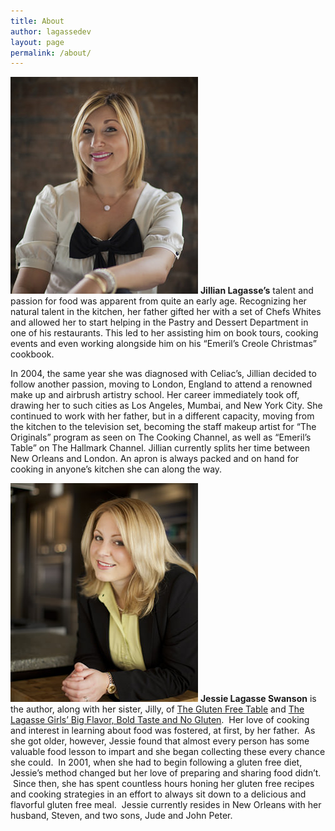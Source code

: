 ```yaml
---
title: About
author: lagassedev
layout: page
permalink: /about/
---
```

![](/static/images/jilly_MG_6176_300.jpg) **Jillian Lagasse’s** talent and passion for food was apparent from quite an early age. Recognizing her natural talent in the kitchen, her father gifted her with a set of Chefs Whites and allowed her to start helping in the Pastry and Dessert Department in one of his restaurants. This led to her assisting him on book tours, cooking events and even working alongside him on his “Emeril’s Creole Christmas” cookbook.

In 2004, the same year she was diagnosed with Celiac’s, Jillian decided to follow another passion, moving to London, England to attend a renowned make up and airbrush artistry school. Her career immediately took off, drawing her to such cities as Los Angeles, Mumbai, and New York City. She continued to work with her father, but in a different capacity, moving from the kitchen to the television set, becoming the staff makeup artist for “The Originals” program as seen on The Cooking Channel, as well as “Emeril’s Table” on The Hallmark Channel. Jillian currently splits her time between New Orleans and London. An apron is always packed and on hand for cooking in anyone’s kitchen she can along the way.

![](/static/images/jessica_MG_5847_300.jpg) **Jessie Lagasse Swanson** is the author, along with her sister, Jilly, of <span style="text-decoration: underline">The Gluten Free Table</span> and <span style="text-decoration: underline">The Lagasse Girls&#8217; Big Flavor, Bold Taste and No Gluten</span>.  Her love of cooking and interest in learning about food was fostered, at first, by her father.  As she got older, however, Jessie found that almost every person has some valuable food lesson to impart and she began collecting these every chance she could.  In 2001, when she had to begin following a gluten free diet, Jessie&#8217;s method changed but her love of preparing and sharing food didn&#8217;t.  Since then, she has spent countless hours honing her gluten free recipes and cooking strategies in an effort to always sit down to a delicious and flavorful gluten free meal.  Jessie currently resides in New Orleans with her husband, Steven, and two sons, Jude and John Peter.